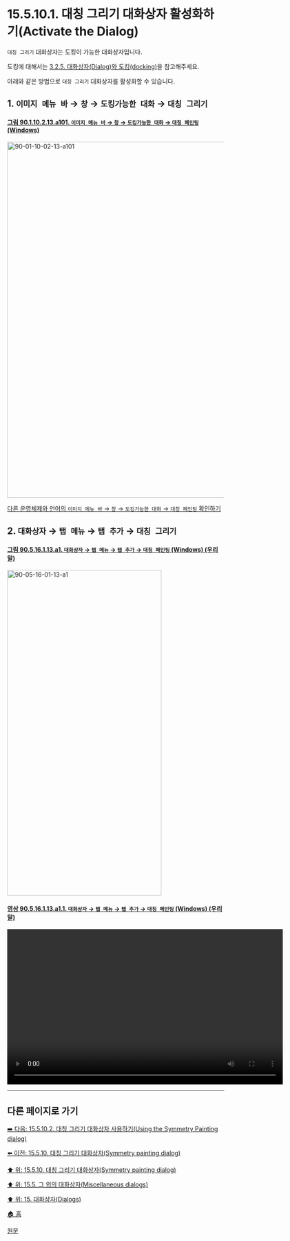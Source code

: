 # 15.5.10.1. 대칭 그리기 대화상자 활성화하기(Activate the Dialog)

`대칭 그리기` 대화상자는 도킹이 가능한 대화상자입니다.

도킹에 대해서는 [3.2.5. 대화상자(Dialog)와 도킹(docking)](./03-02-05-00-dialogs-and-docking.md)을 참고해주세요.

아래와 같은 방법으로 `대칭 그리기` 대화상자를 활성화할 수 있습니다.

<a id="15-05-10-01-s1"></a>

## 1. `이미지 메뉴 바` → `창` → `도킹가능한 대화` → `대칭 그리기`

<a id="90-01-10-02-13-a101"></a>

#### [그림 90.1.10.2.13.a101. `이미지 메뉴 바` → `창` → `도킹가능한 대화` → `대칭 페인팅` (Windows)](./90-01-10-02-13-symmetry_painting.md#90-01-10-02-13-a101)
<img width="980" height="825" alt="90-01-10-02-13-a101" src="https://github.com/user-attachments/assets/c901fbfb-1d26-4d8c-a7bd-e30f6b112248" />

[다른 운영체제와 언어의 `이미지 메뉴 바` → `창` → `도킹가능한 대화` → `대칭 페인팅` 확인하기](./90-01-10-02-13-symmetry_painting.md#90-01-10-02-13-a102)

<a id="15-05-10-01-s2"></a>

## 2. `대화상자` → `탭 메뉴` → `탭 추가` → `대칭 그리기`

<a id="90-05-16-01-13-a1"></a>

#### [그림 90.5.16.1.13.a1. `대화상자` → `탭 메뉴` → `탭 추가` → `대칭 페인팅` (Windows) (우리말)](./90-05-16-01-13-symmetry_painting.md#90-05-16-01-13-a1)
<img width="358" height="754" alt="90-05-16-01-13-a1" src="https://github.com/user-attachments/assets/3898447b-9fd0-4c34-a86a-c7db80863a68" />

<a id="90-05-16-01-13-a1-01"></a>

#### [영상 90.5.16.1.13.a1.1. `대화상자` → `탭 메뉴` → `탭 추가` → `대칭 페인팅` (Windows) (우리말)](./90-05-16-01-13-symmetry_painting.md#90-05-16-01-13-a1-01)
<video controls="controls" width="640" height="360" src="https://github.com/user-attachments/assets/579d0037-c98f-4151-a537-e72089248bf9"></video>

***

## 다른 페이지로 가기

[➡️ 다음: 15.5.10.2. 대칭 그리기 대화상자 사용하기(Using the Symmetry Painting dialog)](./15-05-10-02-00-using_the_symmetry_painting_dialog.md)

[⬅️ 이전: 15.5.10. 대칭 그리기 대화상자(Symmetry painting dialog)](./15-05-10-00-symmetry-painting-dialog.md)

[⬆️ 위: 15.5.10. 대칭 그리기 대화상자(Symmetry painting dialog)](./15-05-10-00-symmetry-painting-dialog.md)

[⬆️ 위: 15.5. 그 외의 대화상자(Miscellaneous dialogs)](./15-05-00-miscellaneous-dialogs.md)

[⬆️ 위: 15. 대화상자(Dialogs)](./15-00-dialogs.md)

[🏠 홈](./00-home.md)

[원문](https://docs.gimp.org/2.10/ko/gimp-symmetry-dialog.html#idm22292)